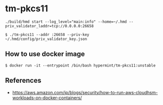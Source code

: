 # tm-pkcs11

```
./build/hmd start --log_level="main:info" --home=~/.hmd --priv_validator_laddr=tcp://0.0.0.0:26658
```

```
$ ./tm-pkcs11 --addr :26658 --priv-key ~/.hmd/config/priv_validator_key.json
```

## How to use docker image 

```
$ docker run -it --entrypoint /bin/bash hypermint/tm-pkcs11:unstable 
```

## References 

- https://aws.amazon.com/jp/blogs/security/how-to-run-aws-cloudhsm-workloads-on-docker-containers/
